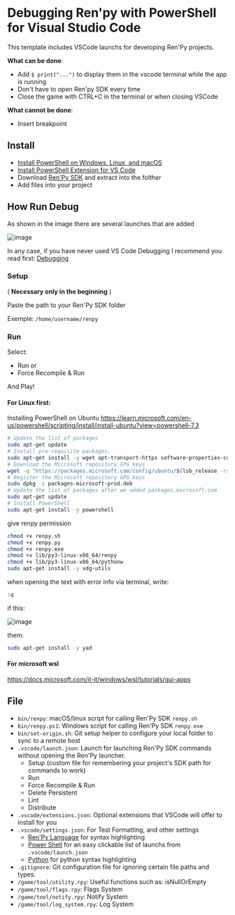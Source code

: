 # Debugging Ren'py with PowerShell for Visual Studio Code

This template includes VSCode launchs for developing Ren'Py projects.

**What can be done**:
* Add `$ print("...")` to display them in the vscode terminal while the app is running
* Don't have to open Ren'py SDK every time
* Close the game with CTRL+C in the terminal or when closing VSCode

**What cannot be done**:
* Insert breakpoint

## Install
* [Install PowerShell on Windows, Linux, and macOS](https://learn.microsoft.com/en-us/powershell/scripting/install/installing-powershell?view=powershell-7.4)
* [Install PowerShell Extension for VS Code](https://marketplace.visualstudio.com/items?itemName=ms-vscode.PowerShell)
* Download [Ren'Py SDK](https://www.renpy.org/) and extract into the folther
* Add files into your project

## How Run Debug
As shown in the image there are several launches that are added


![image](https://user-images.githubusercontent.com/67595890/179401467-c8abbc9b-8970-4bad-af86-2b5b31c173a4.png)


In any case, if you have never used VS Code Debugging I recommend you read first: [Debugging](https://code.visualstudio.com/docs/editor/debugging)

### Setup

( **Necessary only in the beginning** )

Paste the path to your Ren'Py SDK folder

Exemple: `/home/username/renpy`

### Run

Select:

- Run or
- Force Recompile & Run

And Play!

#### For Linux first:

Installing PowerShell on Ubuntu
https://learn.microsoft.com/en-us/powershell/scripting/install/install-ubuntu?view=powershell-7.3
```bash
# Update the list of packages
sudo apt-get update
# Install pre-requisite packages.
sudo apt-get install -y wget apt-transport-https software-properties-common
# Download the Microsoft repository GPG keys
wget -q "https://packages.microsoft.com/config/ubuntu/$(lsb_release -rs)/packages-microsoft-prod.deb"
# Register the Microsoft repository GPG keys
sudo dpkg -i packages-microsoft-prod.deb
# Update the list of packages after we added packages.microsoft.com
sudo apt-get update
# Install PowerShell
sudo apt-get install -y powershell
```

give renpy permission
```bash
chmod +x renpy.sh
chmod +x renpy.py
chmod +x renpy.exe
chmod +x lib/py3-linux-x86_64/renpy
chmod +x lib/py3-linux-x86_64/pythonw
sudo apt-get install -y xdg-utils

```

when opening the text with error info via terminal, write:

```bash
:q

```


if this:

![image](https://user-images.githubusercontent.com/67595890/181924847-19e28398-259a-4ca0-831a-da72410e4612.png)


them:

```bash
sudo apt-get install -y yad

```

#### For microsoft wsl
https://docs.microsoft.com/it-it/windows/wsl/tutorials/gui-apps



## File

- `bin/renpy`: macOS/linux script for calling Ren'Py SDK `renpy.sh`
- `bin/renpy.ps1`: Windows script for calling Ren'Py SDK `renpy.exe`
- `bin/set-origin.sh`: Git setup helper to configure your local folder to sync to a remote host
- `.vscode/launch.json`: Launch for launching Ren'Py SDK commands without opening the Ren'Py launcher.
  - Setup (custom file for remembering your project's SDK path for commands to work)
  - Run
  - Force Recompile & Run
  - Delete Persistent
  - Lint
  - Distribute
- `.vscode/extensions.json`: Optional extensions that VSCode will offer to install for you
- `.vscode/settings.json`: For Test Formatting, and other settings
  - [Ren'Py Language](https://marketplace.visualstudio.com/items?itemName=LuqueDaniel.languague-renpy) for syntax highlighting
  - [Power Shell](https://marketplace.visualstudio.com/items?itemName=ms-vscode.PowerShell) for an easy clickable list of launchs from `.vscode/launch.json`
  - [Python](https://marketplace.visualstudio.com/items?itemName=spmeesseman.vscode-taskexplorer) for python syntax highlighting
- `.gitignore`: Git configuration file for ignoring certain file paths and types.
- `/game/tool/utility.rpy`: Useful functions such as: isNullOrEmpty 
- `/game/tool/flags.rpy`: Flags System
- `/game/tool/notify.rpy`: Notify System
- `/game/tool/log_system.rpy`: Log System
